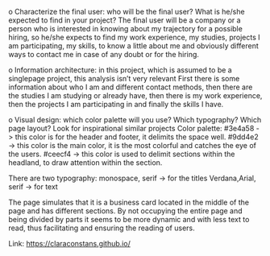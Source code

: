 o Characterize the final user: who will be the final user? What is he/she
expected to find in your project?
    The final user will be a company or a person who is interested in knowing about my trajectory for a possible hiring, so he/she expects to find my work experience, my studies, projects I am participating, my skills, to know a little about me and obviously different ways to contact me in case of any doubt or for the hiring.

o Information architecture: in this project, which is assumed to be a singlepage project, this analysis isn’t very relevant
    First there is some information about who I am and different contact methods, then there are the studies I am studying or already have, then there is my work experience, then the projects I am participating in and finally the skills I have.

o Visual design: which color palette will you use? Which typography?
Which page layout? Look for inspirational similar projects
   Color palette:
       #3e4a58 -> this color is for the header and footer, it delimits the space well.
       #9dd4e2 -> this color is the main color, it is the most colorful and catches the eye of the users.
       #ceecf4 -> this color is used to delimit sections within the headland, to draw attention within the section.

   There are two typography:
       monospace, serif -> for the titles
       Verdana,Arial, serif -> for text

   The page simulates that it is a business card located in the middle of the page and has different sections. By not occupying the entire page and being divided by        parts it seems to be more dynamic and with less text to read, thus facilitating and ensuring the reading of users.

Link: https://claraconstans.github.io/

